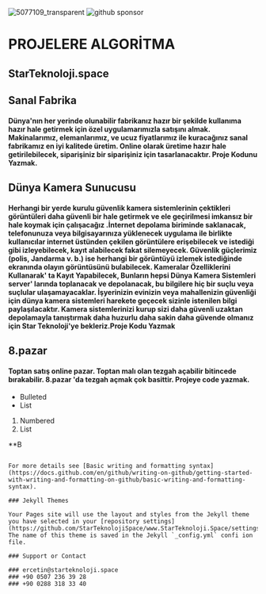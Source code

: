   ![5077109_transparent](https://user-images.githubusercontent.com/93947784/177056154-ca867bc8-a38f-4601-bbb7-3e4af53791a9.png)
  ![github sponsor](https://user-images.githubusercontent.com/93947784/177056023-dec9bbc8-e045-46b0-a524-041f3ec45466.png)
# PROJELERE ALGORİTMA    
## StarTeknoloji.space  

## Sanal Fabrika  
#### Dünya'nın her yerinde olunabilir fabrikanız hazır bir şekilde kullanıma hazır hale getirmek için özel uygulamarımızla satışını almak. Makinalarımız, elemanlarımız, ve ucuz fiyatlarımız ile kuracağınız sanal fabrikamız en iyi kalitede üretim. Online olarak üretime hazır hale getirilebilecek, siparişiniz bir siparişiniz için tasarlanacaktır. Proje Kodunu Yazmak.                                                     
  
          
## Dünya Kamera Sunucusu    
####  Herhangi bir yerde kurulu güvenlik kamera sistemlerinin çektikleri görüntüleri daha güvenli bir hale getirmek ve ele geçirilmesi imkansız bir hale koymak için çalışacağız .İnternet depolama biriminde saklanacak, telefonunuza veya bilgisayarınıza yüklenecek uygulama ile birlikte kullanıcılar internet üstünden çekilen görüntülere erişebilecek ve istediği gibi izleyebilecek, kayıt alabilecek fakat silemeyecek. Güvenlik güçlerimiz (polis, Jandarma v. b.) ise herhangi bir görüntüyü izlemek istediğinde ekranında olayın görüntüsünü bulabilecek. Kameralar Özelliklerini Kullanarak' ta Kayıt Yapabilecek, Bunların hepsi Dünya Kamera Sistemleri server' larında toplanacak ve depolanacak, bu bilgilere hiç bir suçlu veya suçlular ulaşamayacaklar. İşyerinizin evinizin veya mahallenizin güvenliği için dünya kamera sistemleri harekete geçecek sizinle istenilen bilgi paylaşılacaktır. Kamera sistemlerinizi kurup sizi daha güvenli uzaktan depolamayla tanıştırmak daha huzurlu daha sakin daha güvende olmanız  için Star Teknoloji'ye bekleriz.Proje Kodu Yazmak                                                       
    
## 8.pazar
#### Toptan satış online pazar. Toptan malı olan tezgah açabilir bitincede bırakabilir. 8.pazar 'da tezgah açmak çok basittir. Projeye code yazmak.                                     



- Bulleted
- List  
1. Numbered
2. List   
    

**B  
```

For more details see [Basic writing and formatting syntax](https://docs.github.com/en/github/writing-on-github/getting-started-with-writing-and-formatting-on-github/basic-writing-and-formatting-syntax).

### Jekyll Themes

Your Pages site will use the layout and styles from the Jekyll theme you have selected in your [repository settings](https://github.com/StarTeknolojiSpace/www.StarTeknoloji.Space/settings/pages). The name of this theme is saved in the Jekyll `_config.yml` confi ion file.

### Support or Contact          

### ercetin@starteknoloji.space 
### +90 0507 236 39 28    
### +90 0288 318 33 40
            
